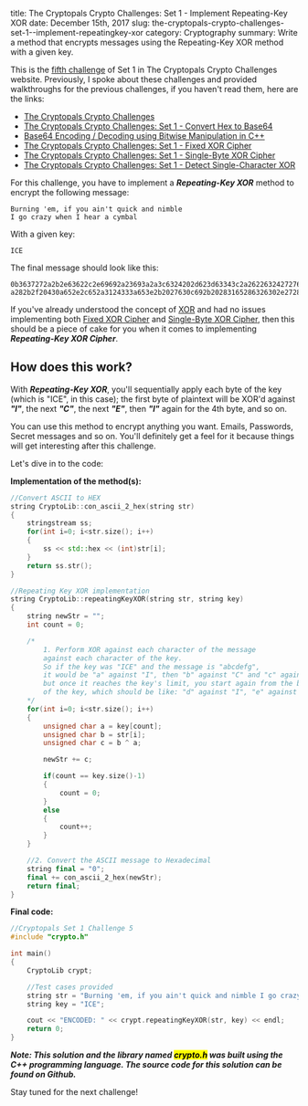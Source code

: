 title: The Cryptopals Crypto Challenges: Set 1 - Implement Repeating-Key XOR
date: December 15th, 2017
slug: the-cryptopals-crypto-challenges-set-1--implement-repeatingkey-xor
category: Cryptography
summary: Write a method that encrypts messages using the Repeating-Key XOR method with a given key.

This is the [fifth challenge](http://cryptopals.com/sets/1/challenges/5) of Set 1 in The Cryptopals Crypto Challenges website. Previously, I spoke about these challenges and provided walkthroughs for the previous challenges, if you haven't read them, here are the links:

+ [The Cryptopals Crypto Challenges](/posts/the-cryptopals-crypto-challenges)
+ [The Cryptopals Crypto Challenges: Set 1 - Convert Hex to Base64](/posts/the-cryptopals-crypto-challenges-set-1--convert-hex-to-base64)
+ [Base64 Encoding / Decoding using Bitwise Manipulation in C++](/posts/base64-encoding--decoding-using-bitwise-manipulation-in-c)
+ [The Cryptopals Crypto Challenges: Set 1 - Fixed XOR Cipher](/posts/the-cryptopals-crypto-challenges-set-1--fixed-xor)
+ [The Cryptopals Crypto Challenges: Set 1 - Single-Byte XOR Cipher](/posts/the-cryptopals-crypto-challenges-set-1--singlebyte-xor-cipher)
+ [The Cryptopals Crypto Challenges: Set 1 - Detect Single-Character XOR](/posts/the-cryptopals-crypto-challenges-set-1--detect-singlecharacter-xor)

For this challenge, you have to implement a ***Repeating-Key XOR*** method to encrypt the following message:

```text
Burning 'em, if you ain't quick and nimble
I go crazy when I hear a cymbal
```

With a given key:

```text
ICE
```

The final message should look like this:

```text
0b3637272a2b2e63622c2e69692a23693a2a3c6324202d623d63343c2a26226324272765272
a282b2f20430a652e2c652a3124333a653e2b2027630c692b20283165286326302e27282f
```

If you've already understood the concept of [XOR](/posts/base64-encoding-decoding-using-bitwise-manipulation-in-c) and had no issues implementing both [Fixed XOR Cipher](/posts/the-cryptopals-crypto-challenges-set-1--fixed-xor) and [Single-Byte XOR Cipher](/posts/the-cryptopals-crypto-challenges-set-1--singlebyte-xor-cipher), then this should be a piece of cake for you when it comes to implementing ***Repeating-Key XOR Cipher***.

## How does this work?

With ***Repeating-Key XOR***, you'll sequentially apply each byte of the key (which is "ICE", in this case); the first byte of plaintext will be XOR'd against ***"I"***, the next ***"C"***, the next ***"E"***, then ***"I"*** again for the 4th byte, and so on.

You can use this method to encrypt anything you want. Emails, Passwords, Secret messages and so on. You'll definitely get a feel for it because things will get interesting after this challenge.

Let's dive in to the code:

**Implementation of the method(s):**

```cpp
//Convert ASCII to HEX
string CryptoLib::con_ascii_2_hex(string str)
{
    stringstream ss;
    for(int i=0; i<str.size(); i++)
    {
        ss << std::hex << (int)str[i];
    }
    return ss.str();
}

//Repeating Key XOR implementation
string CryptoLib::repeatingKeyXOR(string str, string key)
{
    string newStr = "";
    int count = 0;

    /*
        1. Perform XOR against each character of the message 
        against each character of the key. 
        So if the key was "ICE" and the message is "abcdefg",
        it would be "a" against "I", then "b" against "C" and "c" against "E"
        but once it reaches the key's limit, you start again from the beginning
        of the key, which should be like: "d" against "I", "e" against "C" and so on.
    */
    for(int i=0; i<str.size(); i++)
    {
        unsigned char a = key[count];
        unsigned char b = str[i];
        unsigned char c = b ^ a;

        newStr += c;

        if(count == key.size()-1)
        {
            count = 0;
        }
        else
        {
            count++;
        }
    }

    //2. Convert the ASCII message to Hexadecimal
    string final = "0";
    final += con_ascii_2_hex(newStr);
    return final;
}
```

**Final code:**

```cpp
//Cryptopals Set 1 Challenge 5
#include "crypto.h"

int main()
{
    CryptoLib crypt;

    //Test cases provided
    string str = "Burning 'em, if you ain't quick and nimble I go crazy when I hear a cymbal";
    string key = "ICE";

    cout << "ENCODED: " << crypt.repeatingKeyXOR(str, key) << endl;
    return 0;
}
```

***Note: This solution and the library named <mark>crypto.h</mark> was built using the C++ programming language. The source code for this solution can be found on Github.***

Stay tuned for the next challenge!